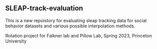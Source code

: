 ## SLEAP-track-evaluation

This is a new repoistory for evaluating sleap tracking data for social behavior datasets and various possible interpolation methods.

Rotation project for Falkner lab and Pillow Lab, Spring 2023, Princeton University 
